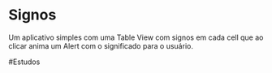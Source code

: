 # Signos
Um aplicativo simples com uma Table View com signos em cada cell que ao clicar anima um Alert com o significado para o usuário.

#Estudos

